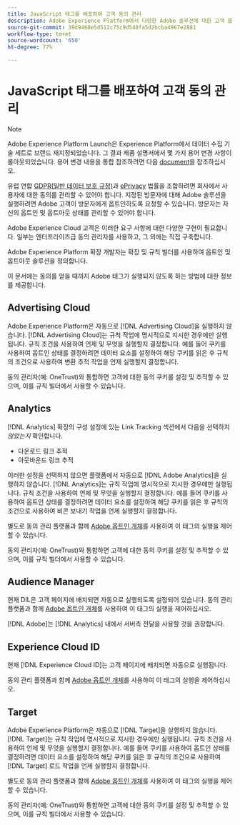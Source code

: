 ```yaml
---
title: JavaScript 태그를 배포하여 고객 동의 관리
description: Adobe Experience Platform에서 다양한 Adobe 솔루션에 대한 고객 옵트인 및 옵트아웃 신호를 관리하는 방법을 알아봅니다.
source-git-commit: 39d9468e5d512c75c9d540fa5d2bcba4967e2881
workflow-type: tm+mt
source-wordcount: '650'
ht-degree: 77%

---
```


# JavaScript 태그를 배포하여 고객 동의 관리

>[!NOTE]
>
>Adobe Experience Platform Launch은 Experience Platform에서 데이터 수집 기술 세트로 브랜드 재지정되었습니다. 그 결과 제품 설명서에서 몇 가지 용어 변경 사항이 롤아웃되었습니다. 용어 변경 내용을 통합 참조하려면 다음 [document](../../term-updates.md)을 참조하십시오.

유럽 연합 [GDPR(일반 데이터 보호 규정)](https://gdpr-info.eu/art-7-gdpr/)과 [ePrivacy](https://medium.com/mydata/consent-lost-gdpr-and-found-eprivacy-e85cf881ffb) 법률을 조합하려면 회사에서 사용자에 대한 동의를 관리할 수 있어야 합니다. 지정된 방문자에 대해 Adobe 솔루션을 실행하려면 Adobe 고객이 방문자에게 옵트인하도록 요청할 수 있습니다. 방문자는 자신의 옵트인 및 옵트아웃 상태를 관리할 수 있어야 합니다.

Adobe Experience Cloud 고객은 이러한 요구 사항에 대한 다양한 구현이 필요합니다. 일부는 엔터프라이즈급 동의 관리자를 사용하고, 그 외에는 직접 구축합니다.

Adobe Experience Platform 확장 개발자는 확장 및 규칙 빌더를 사용하여 옵트인 및 옵트아웃 솔루션을 정의합니다.

이 문서에는 동의를 얻을 때까지 Adobe 태그가 실행되지 않도록 하는 방법에 대한 정보를 제공합니다.

## Advertising Cloud

Adobe Experience Platform은 자동으로 [!DNL Advertising Cloud]을 실행하지 않습니다. [!DNL Advertising Cloud]는 규칙 작업에 명시적으로 지시한 경우에만 실행됩니다. 규칙 조건을 사용하여 언제 및 무엇을 실행할지 결정합니다. 예를 들어 쿠키를 사용하여 옵트인 상태를 결정하려면 데이터 요소를 설정하여 해당 쿠키를 읽은 후 규칙의 조건으로 사용하여 변환 추적 작업을 언제 실행할지 결정합니다.

동의 관리자(예: OneTrust)와 통합하면 고객에 대한 동의 쿠키를 설정 및 추적할 수 있으며, 이를 규칙 빌더에서 사용할 수 있습니다.

## Analytics

[!DNL Analytics] 확장의 구성 설정에 있는 Link Tracking 섹션에서 다음을 선택하지 *않았는지* 확인합니다.

* 다운로드 링크 추적
* 아웃바운드 링크 추적

이러한 설정을 선택하지 않으면 플랫폼에서 자동으로 [!DNL Adobe Analytics]을 실행하지 않습니다. [!DNL Analytics]는 규칙 작업에 명시적으로 지시한 경우에만 실행됩니다. 규칙 조건을 사용하여 언제 및 무엇을 실행할지 결정합니다. 예를 들어 쿠키를 사용하여 옵트인 상태를 결정하려면 데이터 요소를 설정하여 해당 쿠키를 읽은 후 규칙의 조건으로 사용하여 비콘 보내기 작업을 언제 실행할지 결정합니다.

별도로 동의 관리 플랫폼과 함께 [Adobe 옵트인 개체](https://experienceleague.adobe.com/docs/id-service/using/implementation/opt-in-service/optin-overview.html?lang=ko-KR)를 사용하여 이 태그의 실행을 제어할 수 있습니다.

동의 관리자(예: OneTrust)와 통합하면 고객에 대한 동의 쿠키를 설정 및 추적할 수 있으며, 이를 규칙 빌더에서 사용할 수 있습니다.

## Audience Manager

현재 DIL은 고객 페이지에 배치되면 자동으로 실행되도록 설정되어 있습니다. 동의 관리 플랫폼과 함께 [Adobe 옵트인 개체](https://experienceleague.adobe.com/docs/id-service/using/implementation/opt-in-service/optin-overview.html)를 사용하여 이 태그의 실행을 제어하십시오.

[!DNL Adobe]는 [!DNL Analytics] 내에서 서버측 전달을 사용할 것을 권장합니다.

## Experience Cloud ID

현재 [!DNL Experience Cloud ID]는 고객 페이지에 배치되면 자동으로 실행됩니다. 

동의 관리 플랫폼과 함께 [Adobe 옵트인 개체](https://experienceleague.adobe.com/docs/id-service/using/implementation/opt-in-service/optin-overview.html)를 사용하여 이 태그의 실행을 제어하십시오.

## Target

Adobe Experience Platform은 자동으로 [!DNL Target]을 실행하지 않습니다. [!DNL Target]는 규칙 작업에 명시적으로 지시한 경우에만 실행됩니다. 규칙 조건을 사용하여 언제 및 무엇을 실행할지 결정합니다. 예를 들어 쿠키를 사용하여 옵트인 상태를 결정하려면 데이터 요소를 설정하여 해당 쿠키를 읽은 후 규칙의 조건으로 사용하여 [!DNL Target] 로드 작업을 언제 실행할지 결정합니다.

별도로 동의 관리 플랫폼과 함께 [Adobe 옵트인 개체](https://experienceleague.adobe.com/docs/id-service/using/implementation/opt-in-service/optin-overview.html)를 사용하여 이 태그의 실행을 제어할 수 있습니다.

동의 관리자(예: OneTrust)와 통합하면 고객에 대한 동의 쿠키를 설정 및 추적할 수 있으며, 이를 규칙 빌더에서 사용할 수 있습니다.
